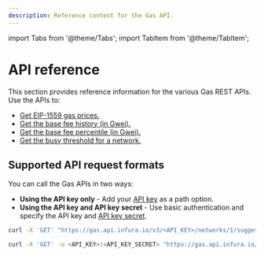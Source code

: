 ```yaml
---
description: Reference content for the Gas API.
---
```


import Tabs from '@theme/Tabs';
import TabItem from '@theme/TabItem';

# API reference

This section provides reference information for the various Gas REST APIs.
Use the APIs to:

- [Get EIP-1559 gas prices.](./gasprices-type2.md)
- [Get the base fee history (in Gwei).](./basefeehistory.md)
- [Get the base fee percentile (in Gwei).](./basefeepercentile.md)
- [Get the busy threshold for a network.](./busythreshold.md)

## Supported API request formats

You can call the Gas APIs in two ways:

- **Using the API key only** - Add your [API key](https://docs.infura.io/dashboard/secure-an-api/api-key)
    as a path option.
- **Using the API key and API key secret** - Use basic authentication and specify the API key
    and [API key secret](../../../../developer-tools/dashboard/how-to/secure-an-api/api-key-secret/).

<Tabs>
  <TabItem value="API key only" label="Use an API key only" default>

```bash
curl -X 'GET' "https://gas.api.infura.io/v3/<API_KEY>/networks/1/suggestedGasFees"
```

  </TabItem>
  <TabItem value="API key and API key secret" label="Use an API key and API key secret" >

  ```bash
curl -X 'GET' -u <API_KEY>:<API_KEY_SECRET> "https://gas.api.infura.io/networks/1/suggestedGasFees"
```
 
  </TabItem>
</Tabs>

